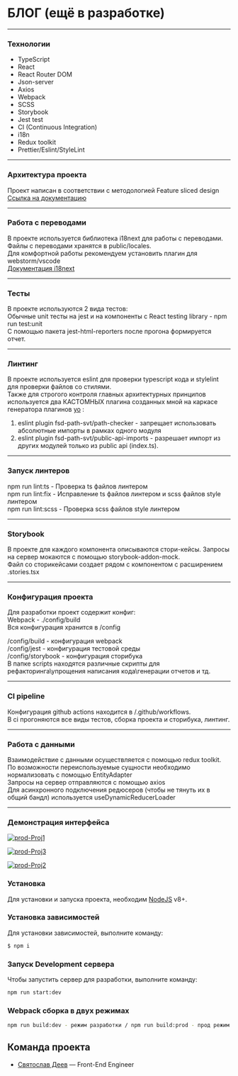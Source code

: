 # БЛОГ (ещё в разработке)

---

### Технологии

-   TypeScript
-   React
-   React Router DOM
-   Json-server
-   Axios
-   Webpack
-   SCSS
-   Storybook
-   Jest test
-   CI (Continuous Integration)
-   i18n
-   Redux toolkit
-   Prettier/Eslint/StyleLint

---

### Архитектура проекта

Проект написан в соответствии с методологией Feature sliced design </br>
[Ссылка на документацию](https://feature-sliced.design/ru/)

---

### Работа с переводами

В проекте используется библиотека i18next для работы с переводами. Файлы с переводами хранятся в public/locales. </br>
Для комфортной работы рекомендуем установить плагин для webstorm/vscode </br>
[Документация i18next](https://react.i18next.com)

---

### Тесты

В проекте используются 2 вида тестов: </br>
Обычные unit тесты на jest и на компоненты с React testing library - npm run test:unit </br>
С помощью пакета jest-html-reporters после прогона формируется отчет.

---

### Линтинг

В проекте используется eslint для проверки typescript кода и stylelint для проверки файлов со стилями. </br>
Также для строгого контроля главных архитектурных принципов используется два КАСТОМНЫХ плагина созданных мной на каркасе генератора плагинов [yo](https://github.com/eslint/generator-eslint) :</br>

1. eslint plugin fsd-path-svt/path-checker - запрещает использовать абсолютные импорты в рамках одного модуля </br>
2. eslint plugin fsd-path-svt/public-api-imports - разрешает импорт из других модулей только из public api (index.ts). </br>

---

### Запуск линтеров

npm run lint:ts - Проверка ts файлов линтером </br>
npm run lint:fix - Исправление ts файлов линтером и scss файлов style линтером </br>
npm run lint:scss - Проверка scss файлов style линтером

---

### Storybook

В проекте для каждого компонента описываются стори-кейсы. Запросы на сервер мокаются с помощью storybook-addon-mock. </br>
Файл со сторикейсами создает рядом с компонентом с расширением .stories.tsx

---

### Конфигурация проекта

Для разработки проект содержит конфиг: </br>
Webpack - ./config/build </br>
Вся конфигурация хранится в /config </br>

/config/build - конфигурация webpack </br>
/config/jest - конфигурация тестовой среды </br>
/config/storybook - конфигурация сторибука </br>
В папке scripts находятся различные скрипты для рефакторинга\упрощения написания кода\генерации отчетов и тд.

---

### CI pipeline

Конфигурация github actions находится в /.github/workflows. </br>
В ci прогоняются все виды тестов, сборка проекта и сторибука, линтинг.

---

### Работа с данными

Взаимодействие с данными осуществляется с помощью redux toolkit. По возможности переиспользуемые сущности необходимо нормализовать с помощью EntityAdapter </br>
Запросы на сервер отправляются с помощью axios </br>
Для асинхронного подключения редюсеров (чтобы не тянуть их в общий бандл) используется useDynamicReducerLoader

---

### Демонстрация интерфейса

<a href="https://ibb.co/j6tyTvr"><img src="https://i.ibb.co/dWZPr05/prod-Proj1.png" alt="prod-Proj1" border="0"></a>

<a href="https://ibb.co/sRh4td4"><img src="https://i.ibb.co/C8qyW3y/prod-Proj3.png" alt="prod-Proj3" border="0"></a>

<a href="https://ibb.co/vL5Nfs6"><img src="https://i.ibb.co/5sDQCYg/prod-Proj2.png" alt="prod-Proj2" border="0"></a>

### Установка

Для установки и запуска проекта, необходим [NodeJS](https://nodejs.org) v8+.

### Установка зависимостей

Для установки зависимостей, выполните команду:

```sh
$ npm i
```

### Запуск Development сервера

Чтобы запустить сервер для разработки, выполните команду:

```sh
npm run start:dev
```

### Webpack cборка в двух режимах

```sh
npm run build:dev - режим разработки / npm run build:prod - прод режим
```

## Команда проекта

-   [Святослав Деев](https://github.com/xkochevnikx) — Front-End Engineer

